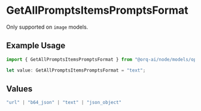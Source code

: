 # GetAllPromptsItemsPromptsFormat

Only supported on `image` models.

## Example Usage

```typescript
import { GetAllPromptsItemsPromptsFormat } from "@orq-ai/node/models/operations";

let value: GetAllPromptsItemsPromptsFormat = "text";
```

## Values

```typescript
"url" | "b64_json" | "text" | "json_object"
```